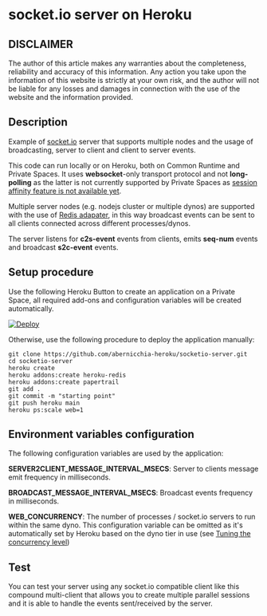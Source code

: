 # socket.io server on Heroku

## DISCLAIMER

The author of this article makes any warranties about the completeness, reliability and accuracy of this information. Any action you take upon the information of this website is strictly at your own risk, and the author will not be liable for any losses and damages in connection with the use of the website and the information provided.

## Description

Example of [socket.io](https://socket.io/) server that supports multiple nodes and the usage of broadcasting, server to client and client to server events.

This code can run locally or on Heroku, both on Common Runtime and Private Spaces.
It uses **websocket**-only transport protocol and not **long-polling** as the latter is not currently supported by Private Spaces as [session affinity feature is not available yet](https://blog.heroku.com/session-affinity-ga#getting-started-with-session-affinity).

Multiple server nodes (e.g. nodejs cluster or multiple dynos) are supported with the use of [Redis adapater](https://socket.io/docs/v4/redis-adapter/), in this way broadcast events can be sent to all clients connected across different processes/dynos.

The server listens for **c2s-event** events from clients, emits **seq-num** events and broadcast **s2c-event** events.

## Setup procedure

Use the following Heroku Button to create an application on a Private Space, all required add-ons and configuration variables will be created automatically.

[![Deploy](https://www.herokucdn.com/deploy/button.svg)](https://heroku.com/deploy)

Otherwise, use the following procedure to deploy the application manually:

```
git clone https://github.com/abernicchia-heroku/socketio-server.git
cd socketio-server
heroku create
heroku addons:create heroku-redis
heroku addons:create papertrail
git add .
git commit -m "starting point"
git push heroku main
heroku ps:scale web=1
```

## Environment variables configuration

The following configuration variables are used by the application:

**SERVER2CLIENT_MESSAGE_INTERVAL_MSECS**: Server to clients message emit frequency in milliseconds.

**BROADCAST_MESSAGE_INTERVAL_MSECS**: Broadcast events frequency in milliseconds.

**WEB_CONCURRENCY**: The number of processes / socket.io servers to run within the same dyno. This configuration variable can be omitted as it's automatically set by Heroku based on the dyno tier in use (see [Tuning the concurrency level](https://devcenter.heroku.com/articles/node-concurrency#tuning-the-concurrency-level))

## Test

You can test your server using any socket.io compatible client like this compound multi-client that allows you to create multiple parallel sessions and it is able to handle the events sent/received by the server.














